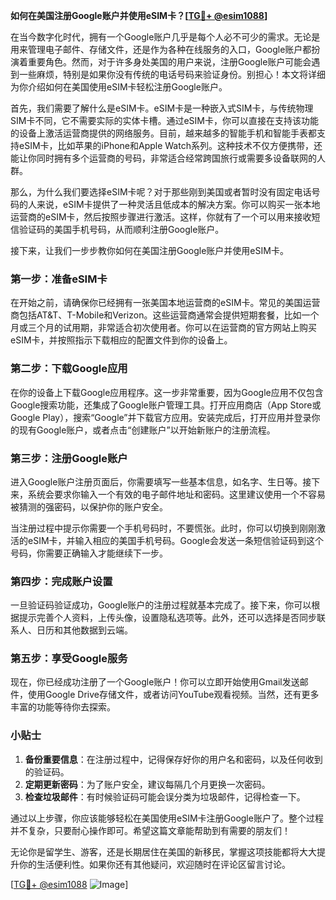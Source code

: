 **如何在美国注册Google账户并使用eSIM卡？[[TG💪+ @esim1088](https://t.me/s/esim1088)]**

在当今数字化时代，拥有一个Google账户几乎是每个人必不可少的需求。无论是用来管理电子邮件、存储文件，还是作为各种在线服务的入口，Google账户都扮演着重要角色。然而，对于许多身处美国的用户来说，注册Google账户可能会遇到一些麻烦，特别是如果你没有传统的电话号码来验证身份。别担心！本文将详细为你介绍如何在美国使用eSIM卡轻松注册Google账户。

首先，我们需要了解什么是eSIM卡。eSIM卡是一种嵌入式SIM卡，与传统物理SIM卡不同，它不需要实际的实体卡槽。通过eSIM卡，你可以直接在支持该功能的设备上激活运营商提供的网络服务。目前，越来越多的智能手机和智能手表都支持eSIM卡，比如苹果的iPhone和Apple Watch系列。这种技术不仅方便携带，还能让你同时拥有多个运营商的号码，非常适合经常跨国旅行或需要多设备联网的人群。

那么，为什么我们要选择eSIM卡呢？对于那些刚到美国或者暂时没有固定电话号码的人来说，eSIM卡提供了一种灵活且低成本的解决方案。你可以购买一张本地运营商的eSIM卡，然后按照步骤进行激活。这样，你就有了一个可以用来接收短信验证码的美国手机号码，从而顺利注册Google账户。

接下来，让我们一步步教你如何在美国注册Google账户并使用eSIM卡。

### 第一步：准备eSIM卡

在开始之前，请确保你已经拥有一张美国本地运营商的eSIM卡。常见的美国运营商包括AT&T、T-Mobile和Verizon。这些运营商通常会提供短期套餐，比如一个月或三个月的试用期，非常适合初次使用者。你可以在运营商的官方网站上购买eSIM卡，并按照指示下载相应的配置文件到你的设备上。

### 第二步：下载Google应用

在你的设备上下载Google应用程序。这一步非常重要，因为Google应用不仅包含Google搜索功能，还集成了Google账户管理工具。打开应用商店（App Store或Google Play），搜索“Google”并下载官方应用。安装完成后，打开应用并登录你的现有Google账户，或者点击“创建账户”以开始新账户的注册流程。

### 第三步：注册Google账户

进入Google账户注册页面后，你需要填写一些基本信息，如名字、生日等。接下来，系统会要求你输入一个有效的电子邮件地址和密码。这里建议使用一个不容易被猜测的强密码，以保护你的账户安全。

当注册过程中提示你需要一个手机号码时，不要慌张。此时，你可以切换到刚刚激活的eSIM卡，并输入相应的美国手机号码。Google会发送一条短信验证码到这个号码，你需要正确输入才能继续下一步。

### 第四步：完成账户设置

一旦验证码验证成功，Google账户的注册过程就基本完成了。接下来，你可以根据提示完善个人资料，上传头像，设置隐私选项等。此外，还可以选择是否同步联系人、日历和其他数据到云端。

### 第五步：享受Google服务

现在，你已经成功注册了一个Google账户！你可以立即开始使用Gmail发送邮件，使用Google Drive存储文件，或者访问YouTube观看视频。当然，还有更多丰富的功能等待你去探索。

### 小贴士

1. **备份重要信息**：在注册过程中，记得保存好你的用户名和密码，以及任何收到的验证码。
2. **定期更新密码**：为了账户安全，建议每隔几个月更换一次密码。
3. **检查垃圾邮件**：有时候验证码可能会误分类为垃圾邮件，记得检查一下。

通过以上步骤，你应该能够轻松在美国使用eSIM卡注册Google账户了。整个过程并不复杂，只要耐心操作即可。希望这篇文章能帮助到有需要的朋友们！

无论你是留学生、游客，还是长期居住在美国的新移民，掌握这项技能都将大大提升你的生活便利性。如果你还有其他疑问，欢迎随时在评论区留言讨论。

[[TG💪+ @esim1088](https://t.me/s/esim1088) ![Image](https://i.postimg.cc/4NQfJmqS/Snipaste-2025-05-13-00-14-12.png)]